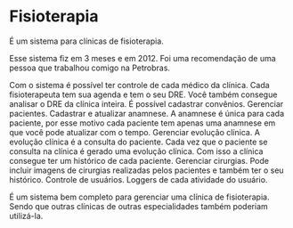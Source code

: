 # Fisioterapia
É um sistema para clínicas de fisioterapia.

Esse sistema fiz em 3 meses e em 2012. Foi uma recomendação de uma pessoa que trabalhou comigo na Petrobras.

Com o sistema é possível ter controle de cada médico da clínica. Cada fisioterapeuta tem sua agenda e tem o seu DRE. Você também consegue analisar o DRE da clínica inteira.
É possível cadastrar convênios.
Gerenciar pacientes.
Cadastrar e atualizar anamnese. A anamnese é única para cada paciente, por esse motivo cada paciente tem apenas uma anamnese em que você pode atualizar com o tempo.
Gerenciar evolução clínica. A evolução clínica é a consulta do paciente. Cada vez que o paciente se consulta na clínica é gerado uma evolução clínica. Com isso a clínica consegue ter um histórico de cada paciente.
Gerenciar cirurgias. Pode incluir imagens de cirurgias realizadas pelos pacientes e também ter o seu histórico.
Controle de usuários.
Loggers de cada atividade do usuário.

É um sistema bem completo para gerenciar uma clínica de fisioterapia. Sendo que outras clínicas de outras especialidades também poderiam utilizá-la.
